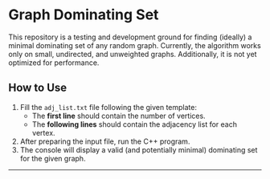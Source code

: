 # Graph Dominating Set

This repository is a testing and development ground for finding (ideally) a minimal dominating set of any random graph. Currently, the algorithm works only on small, undirected, and unweighted graphs. Additionally, it is not yet optimized for performance.

## How to Use

1. Fill the `adj_list.txt` file following the given template:
   - The **first line** should contain the number of vertices.
   - The **following lines** should contain the adjacency list for each vertex.
2. After preparing the input file, run the C++ program.
3. The console will display a valid (and potentially minimal) dominating set for the given graph.

---
